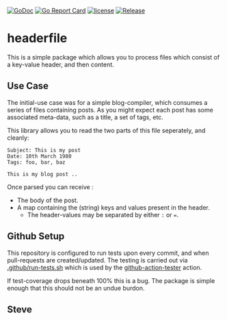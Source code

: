 [![GoDoc](https://godoc.org/github.com/skx/headerfile?status.svg)](http://godoc.org/github.com/skx/headerfile)
[![Go Report Card](https://goreportcard.com/badge/github.com/skx/headerfile)](https://goreportcard.com/report/github.com/skx/headerfile)
[![license](https://img.shields.io/github/license/skx/headerfile.svg)](https://github.com/skx/headerfile/blob/master/LICENSE)
[![Release](https://img.shields.io/github/release/skx/headerfile.svg)](https://github.com/skx/headerfile/releases/latest)


# headerfile

This is a simple package which allows you to process files which consist of a key-value header, and then content.


## Use Case

The initial-use case was for a simple blog-compiler, which consumes a series of files containing posts.  As you might expect each post has some associated meta-data, such as a title, a set of tags, etc.

This library allows you to read the two parts of this file seperately, and cleanly:

```
Subject: This is my post
Date: 10th March 1980
Tags: foo, bar, baz

This is my blog post ..
```

Once parsed you can receive :

* The body of the post.
* A map containing the (string) keys and values present in the header.
  * The header-values may be separated by either `:` or `=`.


## Github Setup

This repository is configured to run tests upon every commit, and when
pull-requests are created/updated.  The testing is carried out via
[.github/run-tests.sh](.github/run-tests.sh) which is used by the
[github-action-tester](https://github.com/skx/github-action-tester) action.

If test-coverage drops beneath 100% this is a bug.  The package is simple
enough that this should not be an undue burdon.

Steve
--
